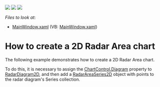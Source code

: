<!-- default badges list -->
![](https://img.shields.io/endpoint?url=https://codecentral.devexpress.com/api/v1/VersionRange/128569150/12.1.5%2B)
[![](https://img.shields.io/badge/Open_in_DevExpress_Support_Center-FF7200?style=flat-square&logo=DevExpress&logoColor=white)](https://supportcenter.devexpress.com/ticket/details/E4166)
[![](https://img.shields.io/badge/📖_How_to_use_DevExpress_Examples-e9f6fc?style=flat-square)](https://docs.devexpress.com/GeneralInformation/403183)
<!-- default badges end -->
<!-- default file list -->
*Files to look at*:

* [MainWindow.xaml](./CS/RadarAreaSeries2D/MainWindow.xaml) (VB: [MainWindow.xaml](./VB/RadarAreaSeries2D/MainWindow.xaml))
<!-- default file list end -->
# How to create a 2D Radar Area chart


<p>The following example demonstrates how to create a 2D Radar Area chart.</p><p>To do this, it is necessary to assign the <a href="http://help.devexpress.com/#WPF/DevExpressXpfChartsChartControl_Diagramtopic"><u>ChartControl.Diagram</u></a> property to <a href="http://help.devexpress.com/#WPF/clsDevExpressXpfChartsRadarDiagram2Dtopic"><u>RadarDiagram2D</u></a>,  and then add a <a href="http://help.devexpress.com/#WPF/clsDevExpressXpfChartsRadarAreaSeries2Dtopic"><u>RadarAreaSeries2D</u></a> object with points to the radar diagram's Series collection. </p>

<br/>



